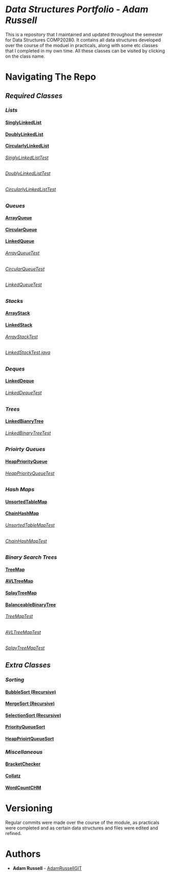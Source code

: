 # *Data Structures Portfolio - Adam Russell*

This is a repository that I maintained and updated throughout the semester for Data Structures COMP20280. It contains all data structures developed over the course of the moduel in practicals, along with some etc classes that I completed in my own time. All these classes can be visited by clicking on the class name.

# Navigating The Repo

## *Required Classes*

### *Lists*

#### [SinglyLinkedList](src/projectCode20280/SinglyLinkedList.java)

#### [DoublyLinkedList](src/projectCode20280/DoublyLinkedList.java)

#### [CircularlyLinkedList](src/projectCode20280/CircularlyLinkedList.java)

###### [SinglyLinkedListTest](src/projectCode20280/SinglyLinkedListTest.java)

###### [DoublyLinkedListTest](src/projectCode20280/DoublyLinkedListTest.java)

###### [CircularlyLinkedListTest](src/projectCode20280/CircularlyLinkedListTest.java)

### *Queues*

#### [ArrayQueue](src/projectCode20280/ArrayQueue.java)

#### [CircularQueue](src/projectCode20280/CircularQueue.java)

#### [LinkedQueue](src/projectCode20280/LinkedQueue.java)

###### [ArrayQueueTest](src/projectCode20280/ArrayQueueTest.java)

###### [CircularQueueTest](src/projectCode20280/CircularQueueTest.java)

###### [LinkedQueueTest](src/projectCode20280/LinkedQueueTest.java)

### *Stacks*

#### [ArrayStack](src/projectCode20280/ArrayStack.java)

#### [LinkedStack](src/projectCode20280/LinkedStack.java)

###### [ArrayStackTest](src/projectCode20280/ArrayStackTest.java)

###### [LinkedStackTest.java](src/projectCode20280/LinkedStackTest.java)

### *Deques*

#### [LinkedDeque](src/projectCode20280/LinkedDeque.java)

###### [LinkedDequeTest](src/projectCode20280/LinkedDequeTest.java)

### *Trees*

#### [LinkedBianryTree](src/projectCode20280/LinkedBinaryTree.java)

###### [LinkedBinaryTreeTest](src/projectCode20280/LinkedBinaryTreeTest.java)

### *Prioirty Queues*

#### [HeapPriorityQueue](src/projectCode20280/HeapPriorityQueue.java)

###### [HeapPriorityQueueTest](src/projectCode20280/HeapPriorityQueueTest.java)

### *Hash Maps*

#### [UnsortedTableMap](src/projectCode20280/UnsortedTableMap.java)

#### [ChainHashMap](src/projectCode20280/ChainHashMap.java)

###### [UnsortedTableMapTest](src/projectCode20280/UnsortedTableMapTest.java)

###### [ChainHashMapTest](src/projectCode20280/ChainHashMapTest.java)

### *Binary Search Trees*

#### [TreeMap](src/projectCode20280/TreeMap.java)

#### [AVLTreeMap](src/src/projectCode20280/AVLTreeMap.java)

#### [SplayTreeMap](src/projectCode20280/SplayTreeMap.java)

#### [BalanceableBinaryTree](src/projectCode20280/BalanceableBinaryTree.java)

###### [TreeMapTest](src/projectCode20280/TreeMapTest.java)

###### [AVLTreeMapTest](src/projectCode20280/AVLTreeMapTest.java)

###### [SplayTreeMapTest](src/projectCode20280/SplayTreeMapTest.java)

## *Extra Classes*

### *Sorting*

#### [BubbleSort (Recursive)](src/projectCode20280/BubbleSortRecursive.java)

#### [MergeSort (Recursive)](src/projectCode20280/MergeSortRecursion.java)

#### [SelectionSort (Recursive)](src/projectCode20280/SelectionSortRecursion.java)

#### [PriorityQueueSort](src/projectCode20280/PQSort.java)

#### [HeapPrioirtQueueSort](src/projectCode20280/HPQSort.java)

### *Miscellaneous*

#### [BracketChecker](src/projectCode20280/BracketChecker.java)

#### [Collatz](src/projectCode20280/Collatz.java)

#### [WordCountCHM](src/projectCode20280/WordCountCHM.java)

# Versioning

Regular commits were made over the course of the module, as practicals were completed and as certain data structures and files were edited and refined.

# Authors

* **Adam Russell** - [AdamRussellGIT](https://github.com/AdamRussellGIT)


